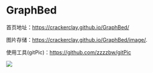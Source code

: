# GraphBed

首页地址：https://crackerclay.github.io/GraphBed/

图片存储：https://crackerclay.github.io/GraphBed/image/*.*

使用工具(gitPic)：https://github.com/zzzzbw/gitPic

![](https://crackerclay.github.io/GraphBed/image/20190410192248.png)
